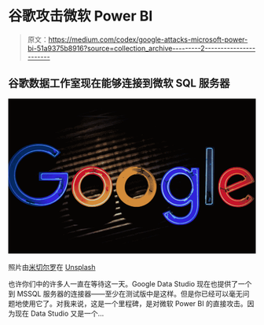 # 谷歌攻击微软 Power BI

> 原文：<https://medium.com/codex/google-attacks-microsoft-power-bi-51a9375b8916?source=collection_archive---------2----------------------->

## 谷歌数据工作室现在能够连接到微软 SQL 服务器

![](img/d1033188d00091ac103e190e1b71875a.png)

照片由[米切尔罗](https://unsplash.com/@mitchel3uo?utm_source=unsplash&utm_medium=referral&utm_content=creditCopyText)在 [Unsplash](https://unsplash.com/s/photos/microsoft?utm_source=unsplash&utm_medium=referral&utm_content=creditCopyText)

也许你们中的许多人一直在等待这一天。Google Data Studio 现在也提供了一个到 MSSQL 服务器的连接器——至少在测试版中是这样。但是你已经可以毫无问题地使用它了。对我来说，这是一个里程碑，是对微软 Power BI 的直接攻击。因为现在 Data Studio 又是一个…